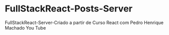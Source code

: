 # FullStackReact-Posts-Server
FullStackReact-Server-Criado a partir de Curso React com Pedro Henrique Machado You Tube
